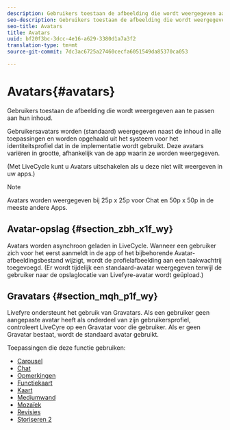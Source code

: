 ```yaml
---
description: Gebruikers toestaan de afbeelding die wordt weergegeven aan te passen aan hun inhoud.
seo-description: Gebruikers toestaan de afbeelding die wordt weergegeven aan te passen aan hun inhoud.
seo-title: Avatars
title: Avatars
uuid: bf20f3bc-3dcc-4e16-a629-3380d1a7a3f2
translation-type: tm+mt
source-git-commit: 7dc3ac6725a27460cecfa6051549da85370ca053

---
```



# Avatars{#avatars}

Gebruikers toestaan de afbeelding die wordt weergegeven aan te passen aan hun inhoud.

Gebruikersavatars worden (standaard) weergegeven naast de inhoud in alle toepassingen en worden opgehaald uit het systeem voor het identiteitsprofiel dat in de implementatie wordt gebruikt. Deze avatars variëren in grootte, afhankelijk van de app waarin ze worden weergegeven.

(Met LiveCycle kunt u Avatars uitschakelen als u deze niet wilt weergeven in uw apps.)

>[!NOTE]
>
>Avatars worden weergegeven bij 25p x 25p voor Chat en 50p x 50p in de meeste andere Apps.

## Avatar-opslag {#section_zbh_x1f_wy}

Avatars worden asynchroon geladen in LiveCycle. Wanneer een gebruiker zich voor het eerst aanmeldt in de app of het bijbehorende Avatar-afbeeldingsbestand wijzigt, wordt de profielafbeelding aan een taakwachtrij toegevoegd. (Er wordt tijdelijk een standaard-avatar weergegeven terwijl de gebruiker naar de opslaglocatie van Livefyre-avatar wordt geüpload.)

## Gravatars {#section_mqh_p1f_wy}

Livefyre ondersteunt het gebruik van Gravatars. Als een gebruiker geen aangepaste avatar heeft als onderdeel van zijn gebruikersprofiel, controleert LiveCyre op een Gravatar voor die gebruiker. Als er geen Gravatar bestaat, wordt de standaard avatar gebruikt.


Toepassingen die deze functie gebruiken:

* [Carousel](/help/using/c-about-apps/c-carousel-app/c-carousel-app.md#c_carousel_app)
* [Chat](/help/using/c-about-apps/c-chat-app/c-chat-app.md#c_chat_app)
* [Opmerkingen](/help/using/c-about-apps/c-comments/c-comments.md)
* [Functiekaart](/help/using/c-about-apps/c-feature-card-app/c-feature-card-app.md#c_feature_card_app)
* [Kaart](/help/using/c-about-apps/c-map-app/c-map-app.md#c_map_app)
* [Mediumwand](/help/using/c-about-apps/c-media-wall-app/c-media-wall-app.md#c_media_wall_app)
* [Mozaïek](/help/using/c-about-apps/c-mosaic-app/c-mosaic-app.md#c_mosaic_app)
* [Revisies](/help/using/c-about-apps/c-reviews-app/c-reviews-app.md#c_reviews_app)
* [Storiseren 2](/help/using/c-about-apps/c-storify2/c-storify2.md#c_storify2)

